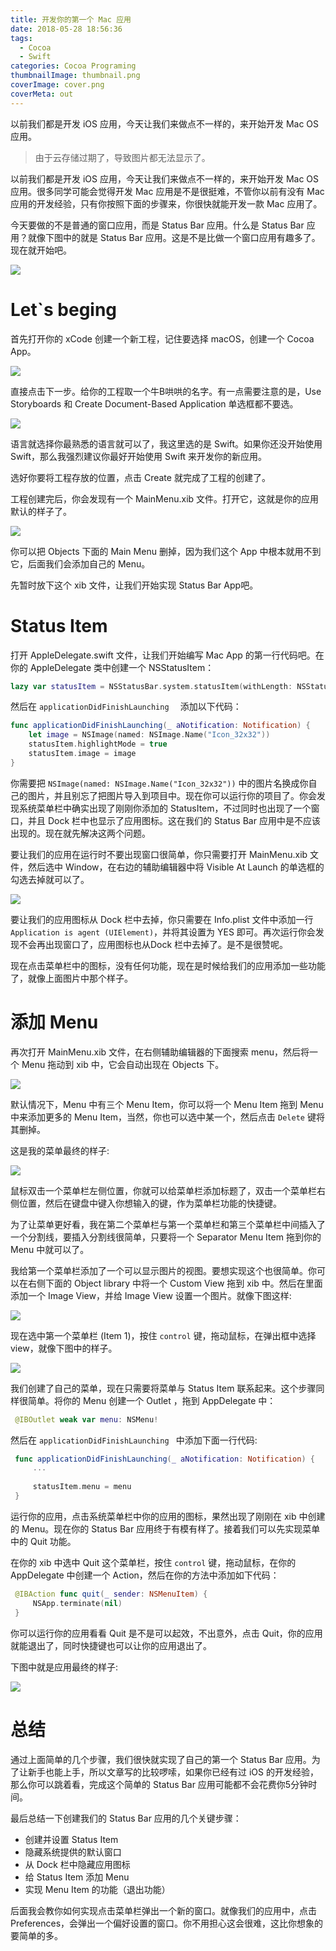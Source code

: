 ```yaml
---
title: 开发你的第一个 Mac 应用
date: 2018-05-28 18:56:36
tags: 
  - Cocoa
  - Swift 
categories: Cocoa Programing
thumbnailImage: thumbnail.png
coverImage: cover.png
coverMeta: out
---
```




以前我们都是开发 iOS 应用，今天让我们来做点不一样的，来开始开发 Mac OS  应用。

<!--excerpt-->

> 由于云存储过期了，导致图片都无法显示了。

以前我们都是开发 iOS 应用，今天让我们来做点不一样的，来开始开发 Mac OS  应用。很多同学可能会觉得开发 Mac 应用是不是很挺难，不管你以前有没有 Mac 应用的开发经验，只有你按照下面的步骤来，你很快就能开发一款 Mac 应用了。



今天要做的不是普通的窗口应用，而是 Status Bar 应用。什么是 Status Bar 应用？就像下图中的就是 Status Bar 应用。这是不是比做一个窗口应用有趣多了。现在就开始吧。 



![](http://othizsxsl.bkt.clouddn.com/macapp00.png)



# Let`s beging



首先打开你的 xCode 创建一个新工程，记住要选择 macOS，创建一个 Cocoa App。



![](http://othizsxsl.bkt.clouddn.com/macapp01.png)

直接点击下一步。给你的工程取一个牛B哄哄的名字。有一点需要注意的是，Use Storyboards 和 Create Document-Based Application 单选框都不要选。

![](http://othizsxsl.bkt.clouddn.com/macapp02.png)

语言就选择你最熟悉的语言就可以了，我这里选的是 Swift。如果你还没开始使用 Swift，那么我强烈建议你最好开始使用 Swift 来开发你的新应用。

选好你要将工程存放的位置，点击 Create 就完成了工程的创建了。

工程创建完后，你会发现有一个 MainMenu.xib 文件。打开它，这就是你的应用默认的样子了。

![](http://othizsxsl.bkt.clouddn.com/macapp03.png)

你可以把 Objects 下面的 Main Menu 删掉，因为我们这个 App 中根本就用不到它，后面我们会添加自己的 Menu。

先暂时放下这个 xib 文件，让我们开始实现 Status Bar App吧。



# Status Item

打开 AppleDelegate.swift 文件，让我们开始编写 Mac App 的第一行代码吧。在你的 AppleDelegate 类中创建一个 NSStatusItem：

```swift
lazy var statusItem = NSStatusBar.system.statusItem(withLength: NSStatusItem.variableLength)
```

 然后在 `applicationDidFinishLaunching  `  添加以下代码：

```swift
func applicationDidFinishLaunching(_ aNotification: Notification) {
    let image = NSImage(named: NSImage.Name("Icon_32x32"))
    statusItem.highlightMode = true
    statusItem.image = image
}
```

你需要把 `NSImage(named: NSImage.Name("Icon_32x32"))` 中的图片名换成你自己的图片，并且别忘了把图片导入到项目中。现在你可以运行你的项目了。你会发现系统菜单栏中确实出现了刚刚你添加的 StatusItem，不过同时也出现了一个窗口，并且 Dock 栏中也显示了应用图标。这在我们的 Status Bar 应用中是不应该出现的。现在就先解决这两个问题。

要让我们的应用在运行时不要出现窗口很简单，你只需要打开 MainMenu.xib 文件，然后选中 Window，在右边的辅助编辑器中将 Visible At Launch 的单选框的勾选去掉就可以了。

![](http://othizsxsl.bkt.clouddn.com/macapp04.png)



要让我们的应用图标从 Dock 栏中去掉，你只需要在 Info.plist 文件中添加一行 `Application is agent (UIElement)`，并将其设置为 YES 即可。再次运行你会发现不会再出现窗口了，应用图标也从Dock 栏中去掉了。是不是很赞呢。

现在点击菜单栏中的图标，没有任何功能，现在是时候给我们的应用添加一些功能了，就像上面图片中那个样子。



# 添加 Menu



再次打开 MainMenu.xib 文件，在右侧辅助编辑器的下面搜索 menu，然后将一个 Menu 拖动到 xib 中，它会自动出现在 Objects 下。

![](http://othizsxsl.bkt.clouddn.com/macapp05.png)

默认情况下，Menu 中有三个 Menu Item，你可以将一个 Menu Item 拖到 Menu 中来添加更多的 Menu Item，当然，你也可以选中某一个，然后点击 `Delete` 键将其删掉。

这是我的菜单最终的样子:

![](http://othizsxsl.bkt.clouddn.com/macapp06.png)

鼠标双击一个菜单栏左侧位置，你就可以给菜单栏添加标题了，双击一个菜单栏右侧位置，然后在键盘中键入你想输入的键，作为菜单栏功能的快捷键。

为了让菜单更好看，我在第二个菜单栏与第一个菜单栏和第三个菜单栏中间插入了一个分割线，要插入分割线很简单，只要将一个 Separator Menu Item 拖到你的 Menu 中就可以了。

我给第一个菜单栏添加了一个可以显示图片的视图。要想实现这个也很简单。你可以在右侧下面的 Object library 中将一个 Custom View 拖到 xib 中。然后在里面添加一个 Image View，并给 Image View 设置一个图片。就像下图这样:

![](http://othizsxsl.bkt.clouddn.com/macapp07.png)

现在选中第一个菜单栏 (Item 1)，按住 `control` 键，拖动鼠标，在弹出框中选择 view，就像下图中的样子。

![](http://othizsxsl.bkt.clouddn.com/macapp08.png)

我们创建了自己的菜单，现在只需要将菜单与 Status Item 联系起来。这个步骤同样很简单。将你的 Menu 创建一个 Outlet ，拖到 AppDelegate 中：

```swift
 @IBOutlet weak var menu: NSMenu!
```

然后在 `applicationDidFinishLaunching ` 中添加下面一行代码:

```swift
 func applicationDidFinishLaunching(_ aNotification: Notification) {
     ...
     
     statusItem.menu = menu
 }
```

运行你的应用，点击系统菜单栏中你的应用的图标，果然出现了刚刚在 xib 中创建的 Menu。现在你的 Status Bar 应用终于有模有样了。接着我们可以先实现菜单中的 Quit 功能。

在你的 xib 中选中 Quit 这个菜单栏，按住 `control` 键，拖动鼠标，在你的 AppDelegate 中创建一个 Action，然后在你的方法中添加如下代码：

```swift
 @IBAction func quit(_ sender: NSMenuItem) {
     NSApp.terminate(nil)
 }
```

你可以运行你的应用看看 Quit 是不是可以起效，不出意外，点击 Quit，你的应用就能退出了，同时快捷键也可以让你的应用退出了。

下图中就是应用最终的样子:

![](http://othizsxsl.bkt.clouddn.com/macapp00.png)



# 总结

通过上面简单的几个步骤，我们很快就实现了自己的第一个 Status Bar 应用。为了让新手也能上手，所以文章写的比较啰嗦，如果你已经有过 iOS 的开发经验，那么你可以跳着看，完成这个简单的  Status Bar 应用可能都不会花费你5分钟时间。

最后总结一下创建我们的 Status Bar 应用的几个关键步骤：

* 创建并设置 Status Item
* 隐藏系统提供的默认窗口
* 从 Dock 栏中隐藏应用图标
* 给 Status Item 添加 Menu
* 实现 Menu Item 的功能（退出功能）

后面我会教你如何实现点击菜单栏弹出一个新的窗口。就像我们的应用中，点击 Preferences，会弹出一个偏好设置的窗口。你不用担心这会很难，这比你想象的要简单的多。

